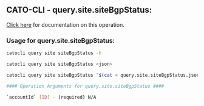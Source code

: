 
## CATO-CLI - query.site.siteBgpStatus:
[Click here](https://api.catonetworks.com/documentation/#query-query.site.siteBgpStatus) for documentation on this operation.

### Usage for query.site.siteBgpStatus:

```bash
catocli query site siteBgpStatus -h

catocli query site siteBgpStatus <json>

catocli query site siteBgpStatus "$(cat < query.site.siteBgpStatus.json)"

#### Operation Arguments for query.site.siteBgpStatus ####

`accountId` [ID] - (required) N/A    
